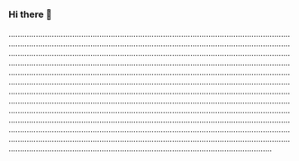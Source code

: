 ### Hi there 👋

....................................................................................................................................................................................................................................................................................................................................................................................................................................................................................................................................................................................................................................................................................................................................................................................................................................................................................................................................................................................................................................................................................................................................................................................................................................................................................................................................................................................................................................................................................................................................................................................................................................................................